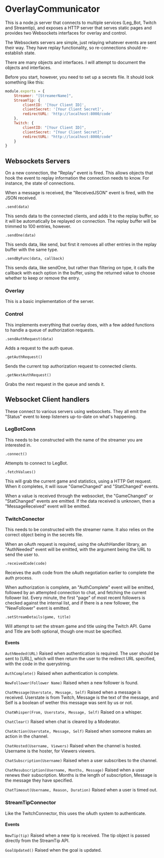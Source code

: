 ﻿# OverlayCommunicator
This is a node.js server that connects to multiple services (Leg_Bot, Twitch and Streamtip), and exposes a HTTP server that serves static pages and provides two Websockets interfaces for overlay and control.

The Websockets servers are simple, just relaying whatever events are sent their way. They have replay functionality, so re-connections should re-establish state.

There are many objects and interfaces. I will attempt to document the objects and interfaces.

Before you start, however, you need to set up a secrets file. It should look something like this:

````Javascript
module.exports = {
    Streamer: "[StreamerName]",
    StreamTip: {
        clientID: '[Your Client ID]',
        clientSecret: '[Your Client Secret]',
        redirectURL: 'http://localhost:8000/code'
    },
    Twitch: {
        clientID: "[Your Client ID]",
        clientSecret: "[Your Client Secret]",
        redirectURL: "http://localhost:8000/code"
    }
}
````

## Websockets Servers

On a new connection, the "Replay" event is fired. This allows objects that hook the event to replay information the connection needs to know. For instance, the state of connections.

When a message is received, the "ReceivedJSON" event is fired, with the JSON received.

    .send(data)
This sends data to the connected clients, and adds it to the replay buffer, so it will be automatically be replayed on connection. The replay buffer will be trimmed to 100 entries, however.

    .sendOne(data)
This sends data, like send, but first it removes all other entries in the replay buffer with the same type.

    .sendByFunc(data, callback)
This sends data, like sendOne, but rather than filtering on type, it calls the callback with each option in the buffer, using the returned value to choose whether to keep or remove the entry.


### Overlay

This is a basic implementation of the server.

### Control

This implements everything that overlay does, with a few added functions to handle a queue of authorization requests.

    .sendAuthRequest(data)
Adds a request to the auth queue.

    .getAuthRequest()
Sends the current top authorization request to connected clients.

    .getNextAuthRequest()
Grabs the next request in the queue and sends it.

## Websocket Client handlers

These connect to various servers using websockets. They all emit the "Status" event to keep listeners up-to-date on what's happening.

### LegBotConn

This needs to be constructed with the name of the streamer you are interested in.

    .connect()
Attempts to connect to LegBot.

    .fetchValues()
This will grab the current game and statistics, using a HTTP Get request. When it completes, it will issue "GameChanged" and "StatChanged" events.

When a value is received through the websocket, the "GameChanged" or "StatChanged" events are emitted. If the data received is unknown, then a "MessageReceived" event will be emitted.

### TwitchConector

This needs to be constructed with the streamer name. It also relies on the correct object being in the secrets file.

When an oAuth request is required, using the oAuthHandler library, an "AuthNeeded" event will be emitted, with the argument being the URL to send the user to.

    .receivedCode(code)
Receives the auth code from the oAuth negotiation earlier to complete the auth process.

When authorization is complete, an "AuthComplete" event will be emitted, followed by an attempted connection to chat, and fetching the current follower list. Every minute, the first "page" of most recent followers is checked against the internal list, and if there is a new follower, the "NewFollower" event is emitted.

    .setStreamDetails(game, title)
Will attempt to set the stream game and title using the Twitch API. Game and Title are both optional, though one must be specified.

#### Events
````AuthNeeded(URL)````
Raised when authentication is required. The user should be sent to [URL], which will then return the user to the redirect URL specified, with the code in the querystring.

````AuthComplete()````
Raised when authentication is complete.

````NewFollower(Follower Name)````
Raised when a new follower is found.

````ChatMessage(Userstate, Message, Self)````
Raised when a message is received. Userstate is from Twitch, Message is the text of the message, and Self is a boolean of wether this message was sent by us or not.

````ChatWhisper(From, Userstate, Message, Self)````
Raised on a whisper.

````ChatClear()````
Raised when chat is cleared by a Moderator.

````ChatAction(Userstate, Message, Self)````
Raised when someone makes an action in the channel.

````ChatHosted(Username, Viewers)````
Raised when the channel is hosted. Username is the hoster, for Viewers viewers.

````ChatSubscription(Username)````
Raised when a user subscribes to the channel.

````ChatResubscription(Username, Months, Message)````
Raised when a user renews their subscription. Months is the length of subscription, Message is the message they have specified.

````ChatTimeout(Username, Reason, Duration)````
Raised when a user is timed out.

### StreamTipConnector

Like the TwitchConnector, this uses the oAuth system to authenticate.

#### Events

````NewTip(tip)````
Raised when a new tip is received. The tip object is passed directly from the StreamTip API.

````GoalUpdated()````
Raised when the goal is updated.